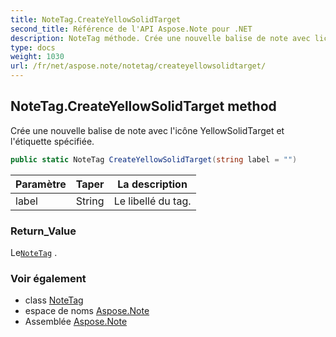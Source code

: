 ```yaml
---
title: NoteTag.CreateYellowSolidTarget
second_title: Référence de l'API Aspose.Note pour .NET
description: NoteTag méthode. Crée une nouvelle balise de note avec licône YellowSolidTarget et létiquette spécifiée.
type: docs
weight: 1030
url: /fr/net/aspose.note/notetag/createyellowsolidtarget/
---
```

## NoteTag.CreateYellowSolidTarget method

Crée une nouvelle balise de note avec l'icône YellowSolidTarget et l'étiquette spécifiée.

```csharp
public static NoteTag CreateYellowSolidTarget(string label = "")
```

| Paramètre | Taper | La description |
| --- | --- | --- |
| label | String | Le libellé du tag. |

### Return_Value

Le[`NoteTag`](../) .

### Voir également

* class [NoteTag](../)
* espace de noms [Aspose.Note](../../notetag/)
* Assemblée [Aspose.Note](../../../)


